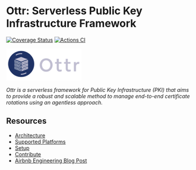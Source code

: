 # Ottr: Serverless Public Key Infrastructure Framework

[![Coverage
Status](https://coveralls.io/repos/github/airbnb/ottr/badge.svg?branch=main)](https://coveralls.io/github/airbnb/ottr?branch=main)
[![Actions
CI](https://github.com/airbnb/ottr/actions/workflows/ci.yaml/badge.svg)](https://github.com/airbnb/ottr/actions/workflows/ci.yaml)

<img src="docs/images/otter.png" width="40%" height="40%" />

_Ottr is a serverless framework for Public Key Infrastructure (PKI) that aims to
provide a robust and scalable method to manage end-to-end certificate rotations
using an agentless approach._

## Resources

- [Architecture](docs/ARCHITECTURE.md)
- [Supported Platforms](docs/SUPPORT.md)
- [Setup](docs/SETUP.md)
- [Contribute](docs/CONTRIBUTE.md)
- [Airbnb Engineering Blog Post](https://medium.com/airbnb-engineering/meet-ottr-a-serverless-public-key-infrastructure-framework-f6580010ae0c)
